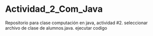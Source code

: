 # Actividad_2_Com_Java
Repositorio para clase computación en java, actividad #2. 
seleccionar archivo de  clase de alumnos.java.
ejecutar codigo
